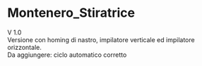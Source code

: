 # Montenero_Stiratrice

V 1.0  
Versione con homing di nastro, impilatore verticale ed impilatore orizzontale.  
Da aggiungere: ciclo automatico corretto  
